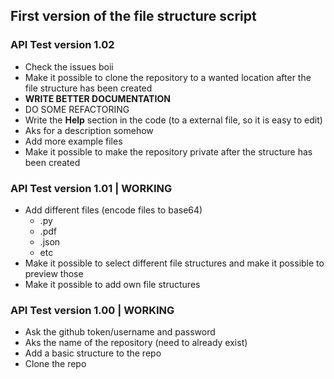 ## First version of the file structure script

### API Test version 1.02
- Check the issues boii
- Make it possible to clone the repository to a wanted location after the file structure has been created
- **WRITE BETTER DOCUMENTATION**
- DO SOME REFACTORING
- Write the **Help** section in the code (to a external file, so it is easy to edit)
- Aks for a description somehow
- Add more example files
- Make it possible to make the repository private after the structure has been created

### API Test version 1.01 | WORKING
- Add different files (encode files to base64)
  - .py
  - .pdf
  - .json
  - etc
- Make it possible to select different file structures and make it possible to preview those
- Make it possible to add own file structures
### API Test version 1.00 | WORKING
- Ask the github token/username and password
- Aks the name of the repository (need to already exist)
- Add a basic structure to the repo
- Clone the repo
